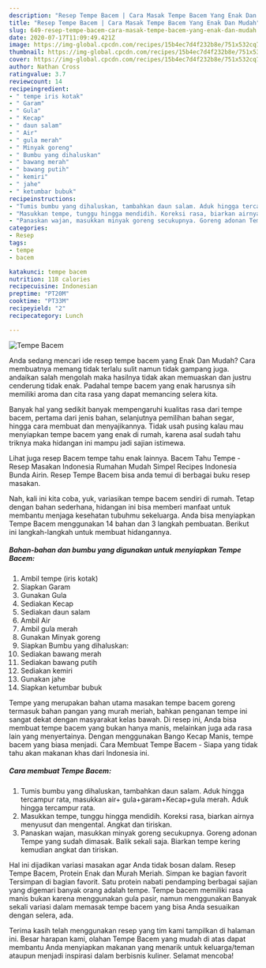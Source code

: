 ```yaml
---
description: "Resep Tempe Bacem | Cara Masak Tempe Bacem Yang Enak Dan Mudah"
title: "Resep Tempe Bacem | Cara Masak Tempe Bacem Yang Enak Dan Mudah"
slug: 649-resep-tempe-bacem-cara-masak-tempe-bacem-yang-enak-dan-mudah
date: 2020-07-17T11:09:49.421Z
image: https://img-global.cpcdn.com/recipes/15b4ec7d4f232b8e/751x532cq70/tempe-bacem-foto-resep-utama.jpg
thumbnail: https://img-global.cpcdn.com/recipes/15b4ec7d4f232b8e/751x532cq70/tempe-bacem-foto-resep-utama.jpg
cover: https://img-global.cpcdn.com/recipes/15b4ec7d4f232b8e/751x532cq70/tempe-bacem-foto-resep-utama.jpg
author: Nathan Cross
ratingvalue: 3.7
reviewcount: 14
recipeingredient:
- " tempe iris kotak"
- " Garam"
- " Gula"
- " Kecap"
- " daun salam"
- " Air"
- " gula merah"
- " Minyak goreng"
- " Bumbu yang dihaluskan"
- " bawang merah"
- " bawang putih"
- " kemiri"
- " jahe"
- " ketumbar bubuk"
recipeinstructions:
- "Tumis bumbu yang dihaluskan, tambahkan daun salam. Aduk hingga tercampur rata, masukkan air+ gula+garam+Kecap+gula merah. Aduk hingga tercampur rata."
- "Masukkan tempe, tunggu hingga mendidih. Koreksi rasa, biarkan airnya menyusut dan mengental. Angkat dan tiriskan."
- "Panaskan wajan, masukkan minyak goreng secukupnya. Goreng adonan Tempe yang sudah dimasak. Balik sekali saja. Biarkan tempe kering kemudian angkat dan tiriskan."
categories:
- Resep
tags:
- tempe
- bacem

katakunci: tempe bacem 
nutrition: 118 calories
recipecuisine: Indonesian
preptime: "PT20M"
cooktime: "PT33M"
recipeyield: "2"
recipecategory: Lunch

---
```



![Tempe Bacem](https://img-global.cpcdn.com/recipes/15b4ec7d4f232b8e/751x532cq70/tempe-bacem-foto-resep-utama.jpg)

Anda sedang mencari ide resep tempe bacem yang Enak Dan Mudah? Cara membuatnya memang tidak terlalu sulit namun tidak gampang juga. andaikan salah mengolah maka hasilnya tidak akan memuaskan dan justru cenderung tidak enak. Padahal tempe bacem yang enak harusnya sih memiliki aroma dan cita rasa yang dapat memancing selera kita.

Banyak hal yang sedikit banyak mempengaruhi kualitas rasa dari tempe bacem, pertama dari jenis bahan, selanjutnya pemilihan bahan segar, hingga cara membuat dan menyajikannya. Tidak usah pusing kalau mau menyiapkan tempe bacem yang enak di rumah, karena asal sudah tahu triknya maka hidangan ini mampu jadi sajian istimewa.

Lihat juga resep Bacem tempe tahu enak lainnya. Bacem Tahu Tempe - Resep Masakan Indonesia Rumahan Mudah Simpel Recipes Indonesia Bunda Airin. Resep Tempe Bacem bisa anda temui di berbagai buku resep masakan.


Nah, kali ini kita coba, yuk, variasikan tempe bacem sendiri di rumah. Tetap dengan bahan sederhana, hidangan ini bisa memberi manfaat untuk membantu menjaga kesehatan tubuhmu sekeluarga. Anda bisa menyiapkan Tempe Bacem menggunakan 14 bahan dan 3 langkah pembuatan. Berikut ini langkah-langkah untuk membuat hidangannya.

<!--inarticleads1-->

##### Bahan-bahan dan bumbu yang digunakan untuk menyiapkan Tempe Bacem:

1. Ambil  tempe (iris kotak)
1. Siapkan  Garam
1. Gunakan  Gula
1. Sediakan  Kecap
1. Sediakan  daun salam
1. Ambil  Air
1. Ambil  gula merah
1. Gunakan  Minyak goreng
1. Siapkan  Bumbu yang dihaluskan:
1. Sediakan  bawang merah
1. Sediakan  bawang putih
1. Sediakan  kemiri
1. Gunakan  jahe
1. Siapkan  ketumbar bubuk


Tempe yang merupakan bahan utama masakan tempe bacem goreng termasuk bahan pangan yang murah meriah, bahkan penganan tempe ini sangat dekat dengan masyarakat kelas bawah. Di resep ini, Anda bisa membuat tempe bacem yang bukan hanya manis, melainkan juga ada rasa lain yang menyertainya. Dengan menggunakan Bango Kecap Manis, tempe bacem yang biasa menjadi. Cara Membuat Tempe Bacem - Siapa yang tidak tahu akan makanan khas dari Indonesia ini. 

<!--inarticleads2-->

##### Cara membuat Tempe Bacem:

1. Tumis bumbu yang dihaluskan, tambahkan daun salam. Aduk hingga tercampur rata, masukkan air+ gula+garam+Kecap+gula merah. Aduk hingga tercampur rata.
1. Masukkan tempe, tunggu hingga mendidih. Koreksi rasa, biarkan airnya menyusut dan mengental. Angkat dan tiriskan.
1. Panaskan wajan, masukkan minyak goreng secukupnya. Goreng adonan Tempe yang sudah dimasak. Balik sekali saja. Biarkan tempe kering kemudian angkat dan tiriskan.


Hal ini dijadikan variasi masakan agar Anda tidak bosan dalam. Resep Tempe Bacem, Protein Enak dan Murah Meriah. Simpan ke bagian favorit Tersimpan di bagian favorit. Satu protein nabati pendamping berbagai sajian yang digemari banyak orang adalah tempe. Tempe bacem memiliki rasa manis bukan karena menggunakan gula pasir, namun menggunakan Banyak sekali variasi dalam memasak tempe bacem yang bisa Anda sesuaikan dengan selera, ada. 

Terima kasih telah menggunakan resep yang tim kami tampilkan di halaman ini. Besar harapan kami, olahan Tempe Bacem yang mudah di atas dapat membantu Anda menyiapkan makanan yang menarik untuk keluarga/teman ataupun menjadi inspirasi dalam berbisnis kuliner. Selamat mencoba!
